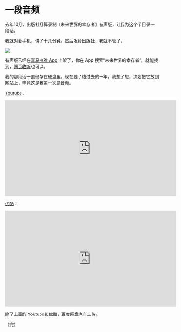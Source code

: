# 一段音频

去年10月，出版社打算录制《未来世界的幸存者》有声版，让我为这个节目录一段话。

我就对着手机，讲了十几分钟。然后发给出版社，我就不管了。

[![](https://cdn.beekka.com/blogimg/asset/201901/bg2019013101.jpg)](https://www.ximalaya.com/youshengshu/18741468/)

有声版已经在[喜马拉雅 App](https://www.ximalaya.com/youshengshu/18741468/) 上架了，你在 App 搜索“未来世界的幸存者”，就能找到，[网页收听](https://www.ximalaya.com/youshengshu/18741468/)也可以。

我的那段话一直储存在硬盘里。现在要了结过去的一年，我想了想，决定把它放到网站上，毕竟这是我第一次录音频。

[Youtube](https://www.youtube.com/watch?v=7l0xmAmQ6YA)：

<iframe width="560" height="315" src="https://www.youtube.com/embed/7l0xmAmQ6YA" frameborder="0" allow="accelerometer; autoplay; encrypted-media; gyroscope; picture-in-picture" allowfullscreen></iframe>

[优酷](https://v.youku.com/v_show/id_XNDAzOTg1MjEyNA==.html)：

<iframe height="315" width="560" src="https://player.youku.com/embed/XNDAzOTg1MjEyNA==" frameborder="0" allowfullscreen></iframe>

除了上面的 [Youtube](https://www.youtube.com/watch?v=7l0xmAmQ6YA)和[优酷](https://v.youku.com/v_show/id_XNDAzOTg1MjEyNA==.html)，[百度网盘](https://pan.baidu.com/s/1I7k85YogJaelcN2LG2TC-g)也有上传。

（完）


